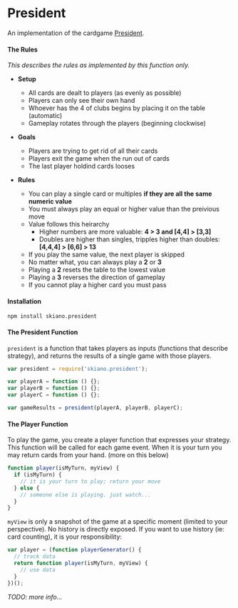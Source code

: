 # President

An implementation of the cardgame [President](https://en.wikipedia.org/wiki/President_(card_game)#General_rules).

#### The Rules

_This describes the rules as implemented by this function only._

* __Setup__
  * All cards are dealt to players (as evenly as possible)
  * Players can only see their own hand
  * Whoever has the 4 of clubs begins by placing it on the table (automatic)
  * Gameplay rotates through the players (beginning clockwise)

* __Goals__
  * Players are trying to get rid of all their cards
  * Players exit the game when the run out of cards
  * The last player holdind cards looses

* __Rules__
  * You can play a single card or multiples __if they are all the same numeric value__
  * You must always play an equal or higher value than the preivious move
  * Value follows this heirarchy
    * Higher numbers are more valuable:  __4 > 3 and [4,4] > [3,3]__
    * Doubles are higher than singles, tripples higher than doubles: __[4,4,4] > [6,6] > 13__
  * If you play the same value, the next player is skipped
  * No matter what, you can always play a __2__ or __3__
  * Playing a __2__ resets the table to the lowest value
  * Playing a __3__ reverses the direction of gameplay
  * If you cannot play a higher card you must pass

  



#### Installation

```
npm install skiano.president
```

#### The President Function

```president``` is a function that takes players as inputs (functions that describe strategy), and returns the results of a single game with those players.

```javascript
var president = require('skiano.president');

var playerA = function () {};
var playerB = function () {};
var playerC = function () {};

var gameResults = president(playerA, playerB, playerC);

```

#### The Player Function

To play the game, you create a player function that expresses your strategy. This function will be called for each game event. When it is your turn you may return cards from your hand. (more on this below)

```javascript
function player(isMyTurn, myView) {
  if (isMyTurn) {
    // it is your turn to play; return your move
  } else {
    // someone else is playing. just watch...
  }
}
```

```myView``` is only a snapshot of the game at a specific moment (limited to your perspective). No history is directly exposed. If you want to use history (ie: card counting), it is your responsibility:

```javascript
var player = (function playerGenerator() {
  // track data
  return function player(isMyTurn, myView) {
    // use data
  }
})();
```

_TODO: more info..._

